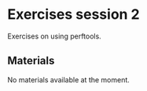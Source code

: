 # Exercises session 2

Exercises on using perftools.

<!--
Exercises are in `Exercises/HPE/01_intro`.

See `Exercises/HPE/01_intro/README.md`
-->

## Materials

No materials available at the moment.

<!--
Temporary location of materials (for the lifetime of the training project):

-   See the exercise assignments in
    `/project/project_465002175/Exercises/HPE/01_intro/README.md`

-   Exercise materials in 
    `/project/project_465002175/Exercises/HPE/01_intro` 
    for the lifetime of the project and only for project members.

Temporary web-available materials:

-    Overview exercise assignments temporarily available on
     [this link](https://462000265.lumidata.eu/paow-20251022/files/LUMI-paow-20251022-Exercises_HPE_Day1.pdf)

-    Exercise notes (ProgrammingModelExamples_SLURM.pdf) on
     [this link](https://462000265.lumidata.eu/paow-20251022/files/LUMI-paow-20251022-E-2-03-ProgrammingModelExamples_SLURM.pdf).
-->

<!--
Archived materials on LUMI:

-   Exercise assignments in `/appl/local/training/paow-20251022/files/LUMI-paow-20251022-Exercises_HPE.pdf`

-   Exercises as bizp2-compressed tar file in
    `/appl/local/training/paow-20251022/files/LUMI-paow-20251022-Exercises_HPE.tar.bz2`

-   Exercises as uncompressed tar file in
    `/appl/local/training/paow-20251022/files/LUMI-paow-20251022-Exercises_HPE.tar`
-->
